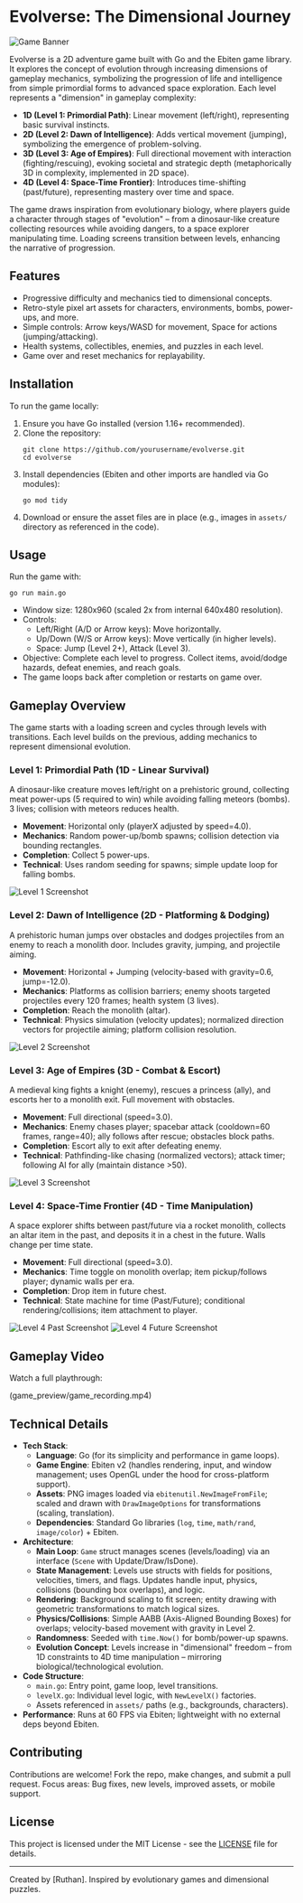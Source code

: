 # Evolverse: The Dimensional Journey

![Game Banner](game_preview/game_banner.png)

Evolverse is a 2D adventure game built with Go and the Ebiten game library. It explores the concept of evolution through increasing dimensions of gameplay mechanics, symbolizing the progression of life and intelligence from simple primordial forms to advanced space exploration. Each level represents a "dimension" in gameplay complexity:

- **1D (Level 1: Primordial Path)**: Linear movement (left/right), representing basic survival instincts.
- **2D (Level 2: Dawn of Intelligence)**: Adds vertical movement (jumping), symbolizing the emergence of problem-solving.
- **3D (Level 3: Age of Empires)**: Full directional movement with interaction (fighting/rescuing), evoking societal and strategic depth (metaphorically 3D in complexity, implemented in 2D space).
- **4D (Level 4: Space-Time Frontier)**: Introduces time-shifting (past/future), representing mastery over time and space.

The game draws inspiration from evolutionary biology, where players guide a character through stages of "evolution" – from a dinosaur-like creature collecting resources while avoiding dangers, to a space explorer manipulating time. Loading screens transition between levels, enhancing the narrative of progression.

## Features
- Progressive difficulty and mechanics tied to dimensional concepts.
- Retro-style pixel art assets for characters, environments, bombs, power-ups, and more.
- Simple controls: Arrow keys/WASD for movement, Space for actions (jumping/attacking).
- Health systems, collectibles, enemies, and puzzles in each level.
- Game over and reset mechanics for replayability.

## Installation
To run the game locally:

1. Ensure you have Go installed (version 1.16+ recommended).
2. Clone the repository:
   ```
   git clone https://github.com/yourusername/evolverse.git
   cd evolverse
   ```
3. Install dependencies (Ebiten and other imports are handled via Go modules):
   ```
   go mod tidy
   ```
4. Download or ensure the asset files are in place (e.g., images in `assets/` directory as referenced in the code).

## Usage
Run the game with:
```
go run main.go
```
- Window size: 1280x960 (scaled 2x from internal 640x480 resolution).
- Controls:
  - Left/Right (A/D or Arrow keys): Move horizontally.
  - Up/Down (W/S or Arrow keys): Move vertically (in higher levels).
  - Space: Jump (Level 2+), Attack (Level 3).
- Objective: Complete each level to progress. Collect items, avoid/dodge hazards, defeat enemies, and reach goals.
- The game loops back after completion or restarts on game over.

## Gameplay Overview
The game starts with a loading screen and cycles through levels with transitions. Each level builds on the previous, adding mechanics to represent dimensional evolution.

### Level 1: Primordial Path (1D - Linear Survival)
A dinosaur-like creature moves left/right on a prehistoric ground, collecting meat power-ups (5 required to win) while avoiding falling meteors (bombs). 3 lives; collision with meteors reduces health.

- **Movement**: Horizontal only (playerX adjusted by speed=4.0).
- **Mechanics**: Random power-up/bomb spawns; collision detection via bounding rectangles.
- **Completion**: Collect 5 power-ups.
- **Technical**: Uses random seeding for spawns; simple update loop for falling bombs.

![Level 1 Screenshot](game_preview/primordial_path.png)

### Level 2: Dawn of Intelligence (2D - Platforming & Dodging)
A prehistoric human jumps over obstacles and dodges projectiles from an enemy to reach a monolith door. Includes gravity, jumping, and projectile aiming.

- **Movement**: Horizontal + Jumping (velocity-based with gravity=0.6, jump=-12.0).
- **Mechanics**: Platforms as collision barriers; enemy shoots targeted projectiles every 120 frames; health system (3 lives).
- **Completion**: Reach the monolith (altar).
- **Technical**: Physics simulation (velocity updates); normalized direction vectors for projectile aiming; platform collision resolution.

![Level 2 Screenshot](game_preview/dawn_of_intelligence.png)

### Level 3: Age of Empires (3D - Combat & Escort)
A medieval king fights a knight (enemy), rescues a princess (ally), and escorts her to a monolith exit. Full movement with obstacles.

- **Movement**: Full directional (speed=3.0).
- **Mechanics**: Enemy chases player; spacebar attack (cooldown=60 frames, range=40); ally follows after rescue; obstacles block paths.
- **Completion**: Escort ally to exit after defeating enemy.
- **Technical**: Pathfinding-like chasing (normalized vectors); attack timer; following AI for ally (maintain distance >50).

![Level 3 Screenshot](game_preview/age_of_empires.png)

### Level 4: Space-Time Frontier (4D - Time Manipulation)
A space explorer shifts between past/future via a rocket monolith, collects an altar item in the past, and deposits it in a chest in the future. Walls change per time state.

- **Movement**: Full directional (speed=3.0).
- **Mechanics**: Time toggle on monolith overlap; item pickup/follows player; dynamic walls per era.
- **Completion**: Drop item in future chest.
- **Technical**: State machine for time (Past/Future); conditional rendering/collisions; item attachment to player.

![Level 4 Past Screenshot](game_preview/space_time_frontier1.png)
![Level 4 Future Screenshot](game_preview/space_time_frontier2.png)

## Gameplay Video
Watch a full playthrough:

(game_preview/game_recording.mp4)

## Technical Details
- **Tech Stack**:
  - **Language**: Go (for its simplicity and performance in game loops).
  - **Game Engine**: Ebiten v2 (handles rendering, input, and window management; uses OpenGL under the hood for cross-platform support).
  - **Assets**: PNG images loaded via `ebitenutil.NewImageFromFile`; scaled and drawn with `DrawImageOptions` for transformations (scaling, translation).
  - **Dependencies**: Standard Go libraries (`log`, `time`, `math/rand`, `image/color`) + Ebiten.
- **Architecture**:
  - **Main Loop**: `Game` struct manages scenes (levels/loading) via an interface (`Scene` with Update/Draw/IsDone).
  - **State Management**: Levels use structs with fields for positions, velocities, timers, and flags. Updates handle input, physics, collisions (bounding box overlaps), and logic.
  - **Rendering**: Background scaling to fit screen; entity drawing with geometric transformations to match logical sizes.
  - **Physics/Collisions**: Simple AABB (Axis-Aligned Bounding Boxes) for overlaps; velocity-based movement with gravity in Level 2.
  - **Randomness**: Seeded with `time.Now()` for bomb/power-up spawns.
  - **Evolution Concept**: Levels increase in "dimensional" freedom – from 1D constraints to 4D time manipulation – mirroring biological/technological evolution.
- **Code Structure**:
  - `main.go`: Entry point, game loop, level transitions.
  - `levelX.go`: Individual level logic, with `NewLevelX()` factories.
  - Assets referenced in `assets/` paths (e.g., backgrounds, characters).
- **Performance**: Runs at 60 FPS via Ebiten; lightweight with no external deps beyond Ebiten.

## Contributing
Contributions are welcome! Fork the repo, make changes, and submit a pull request. Focus areas: Bug fixes, new levels, improved assets, or mobile support.

## License
This project is licensed under the MIT License - see the [LICENSE](LICENSE) file for details.

---

Created by [Ruthan]. Inspired by evolutionary games and dimensional puzzles.
